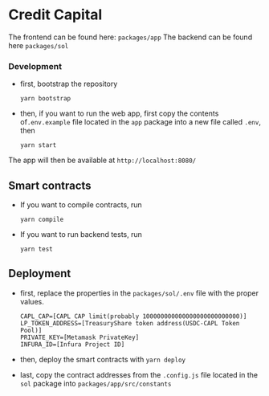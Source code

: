 # Credit Capital

The frontend can be found here: ``packages/app``
The backend can be found here ``packages/sol``

### Development
- first, bootstrap the repository

    ``yarn bootstrap``

- then, if you want to run the web app, first copy the contents of``.env.example`` file located in the ``app`` package into a new file called ``.env``, then

    ``yarn start``

The app will then be available at ``http://localhost:8080/``


## Smart contracts
- If you want to compile contracts, run

    ``yarn compile``

- If you want to run backend tests, run

    ``yarn test``

## Deployment
- first, replace the properties in the ``packages/sol/.env`` file with the proper values.

    ```
    CAPL_CAP=[CAPL CAP limit(probably 100000000000000000000000000)]
    LP_TOKEN_ADDRESS=[TreasuryShare token address(USDC-CAPL Token Pool)]
    PRIVATE_KEY=[Metamask PrivateKey]
    INFURA_ID=[Infura Project ID]
    ```

- then, deploy the smart contracts with
    ``yarn deploy``

- last, copy the contract addresses from the ``.config.js`` file located in the ``sol`` package into ``packages/app/src/constants``